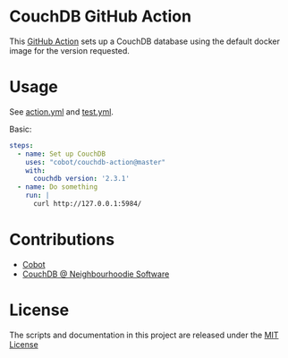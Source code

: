 # CouchDB GitHub Action

This [GitHub Action](https://github.com/features/actions) sets up a CouchDB database using the
default docker image for the version requested.

# Usage

See [action.yml](action.yml) and [test.yml](.github/workflows/test.yml).

Basic:

```yaml
steps:
  - name: Set up CouchDB
    uses: "cobot/couchdb-action@master"
    with:
      couchdb version: '2.3.1'
  - name: Do something
    run: |
      curl http://127.0.0.1:5984/
```

# Contributions

- [Cobot](https://www.cobot.me)
- [CouchDB @ Neighbourhoodie Software](https://neighbourhood.ie/couchdb-support/)

# License

The scripts and documentation in this project are released under the [MIT License](LICENSE)
